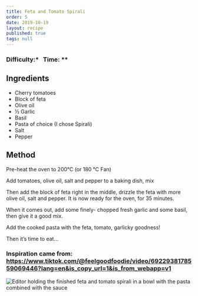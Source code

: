 ```yaml
---
title: Feta and Tomato Spirali
order: 5
date: 2019-10-19
layout: recipe
published: true
tags: null
---
```

### Difficulty:\*   Time: \**

## Ingredients

* Cherry tomatoes
* Block of feta
* Olive oil
* ½ Garlic
* Basil
* Pasta of choice (I chose Spirali)
* Salt
* Pepper

## Method

Pre-heat the oven to 200℃ (or 180 ℃ Fan)

Add tomatoes, olive oil, salt and pepper to a baking dish, mix 

Then add the block of feta right in the middle, drizzle the feta with more olive oil, salt and pepper. It is now ready for the oven, for 35 minutes.

When it comes out, add some finely- chopped fresh garlic and some basil, then give it a good mix.

Add the cooked pasta with the feta, tomato, garlicky goodness!

Then it’s time to eat...

### Inspiration came from: <https://www.tiktok.com/@feelgoodfoodie/video/6922938178559069446?lang=en&is_copy_url=1&is_from_webapp=v1>

![Editor holding the finished feta and tomato spirali in a bowl with the pasta combined with the sauce](../uploads/feta2.jpg "Feta and Tomato Spirali dish")